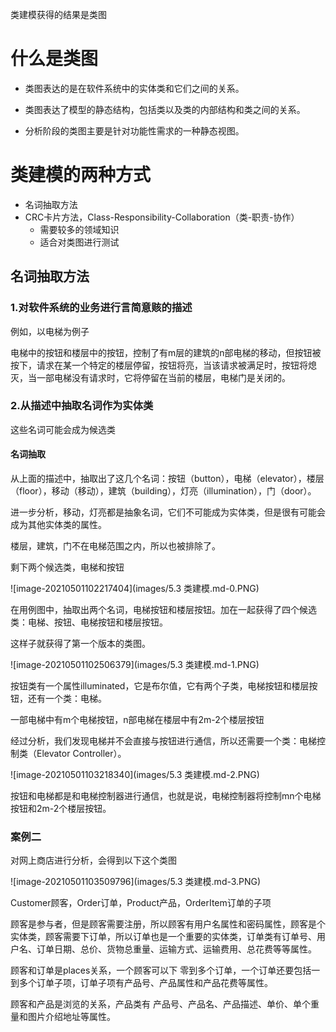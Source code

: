 类建模获得的结果是类图

# 什么是类图

- 类图表达的是在软件系统中的实体类和它们之间的关系。

- 类图表达了模型的静态结构，包括类以及类的内部结构和类之间的关系。

- 分析阶段的类图主要是针对功能性需求的一种静态视图。

# 类建模的两种方式

- 名词抽取方法
- CRC卡片方法，Class-Responsibility-Collaboration（类-职责-协作）
    - 需要较多的领域知识
    - 适合对类图进行测试

## 名词抽取方法

### 1.对软件系统的业务进行言简意赅的描述

例如，以电梯为例子

电梯中的按钮和楼层中的按钮，控制了有m层的建筑的n部电梯的移动，但按钮被按下，请求在某一个特定的楼层停留，按钮将亮，当该请求被满足时，按钮将熄灭，当一部电梯没有请求时，它将停留在当前的楼层，电梯门是关闭的。

### 2.从描述中抽取名词作为实体类

这些名词可能会成为候选类

#### 名词抽取

从上面的描述中，抽取出了这几个名词：按钮（button），电梯（elevator），楼层（floor），移动（移动），建筑（building），灯亮（illumination），门（door）。

进一步分析，移动，灯亮都是抽象名词，它们不可能成为实体类，但是很有可能会成为其他实体类的属性。

楼层，建筑，门不在电梯范围之内，所以也被排除了。

剩下两个候选类，电梯和按钮

![image-20210501102217404](images/5.3 类建模.md-0.PNG)

在用例图中，抽取出两个名词，电梯按钮和楼层按钮。加在一起获得了四个候选类：电梯、按钮、电梯按钮和楼层按钮。

这样子就获得了第一个版本的类图。

![image-20210501102506379](images/5.3 类建模.md-1.PNG)

按钮类有一个属性illuminated，它是布尔值，它有两个子类，电梯按钮和楼层按钮，还有一个类：电梯。

一部电梯中有m个电梯按钮，n部电梯在楼层中有2m-2个楼层按钮

经过分析，我们发现电梯并不会直接与按钮进行通信，所以还需要一个类：电梯控制类（Elevator Controller）。

![image-20210501103218340](images/5.3 类建模.md-2.PNG)

按钮和电梯都是和电梯控制器进行通信，也就是说，电梯控制器将控制mn个电梯按钮和2m-2个楼层按钮。

### 案例二

对网上商店进行分析，会得到以下这个类图

![image-20210501103509796](images/5.3 类建模.md-3.PNG)

Customer顾客，Order订单，Product产品，OrderItem订单的子项

顾客是参与者，但是顾客需要注册，所以顾客有用户名属性和密码属性，顾客是个实体类，顾客需要下订单，所以订单也是一个重要的实体类，订单类有订单号、用户名、订单日期、总价、货物总重量、运输方式、运输费用、总花费等等属性。

顾客和订单是places关系，一个顾客可以下 零到多个订单，一个订单还要包括一到多个订单子项，订单子项有产品号、产品属性和产品花费等属性。

顾客和产品是浏览的关系，产品类有 产品号、产品名、产品描述、单价、单个重量和图片介绍地址等属性。

